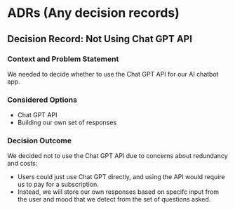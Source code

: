 # ADRs (Any decision records)


## Decision Record: Not Using Chat GPT API

### Context and Problem Statement

We needed to decide whether to use the Chat GPT API for our AI chatbot app.

### Considered Options

- Chat GPT API
- Building our own set of responses

### Decision Outcome

We decided not to use the Chat GPT API due to concerns about redundancy and costs:
- Users could just use Chat GPT directly, and using the API would require us to pay for a subscription. 
- Instead, we will store our own responses based on specifc input from the user and mood that we detect from the set of questions asked.
